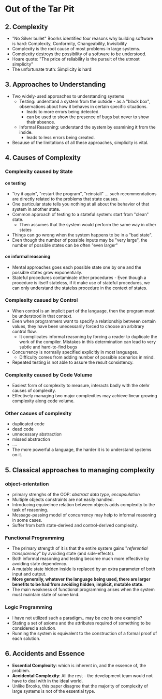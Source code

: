 # Out of the Tar Pit
## 2. Complexity
- "No Silver bullet" Boorks identified four reasons why building software is hard: Complexity, Conformity, Changeability, Invisibility
- Complexity is the root cause of most problems in large systems.
- Complexity destroys the possibility of a software to be understood.
- Hoare quote: "The price of reliability is the pursuit of the utmost simplicity"
- The unfortunate truth: Simplicity is hard

## 3. Approaches to Understanding
- Two widely-used approaches to understanding systems
  - Testing: understand a system from the outside - as a "black box", observations about how it behaves in certain specific situations.
    - leads to more errors being detected.
    - can be used to show the presence of bugs but never to show their absence.
  - Informal Reasoning: understand the system by examining it from the inside. 
    - leads to less errors being created.
- Because of the limitations of all these approaches, simplicity is vital.

## 4. Causes of Complexity
### Complexity caused by State
#### on testing
- "try it again", "restart the program", "reinstall" ... such recommendations are directly related to the problems that state causes.
- One particular state tells you nothing at all about the behavior of that system in another state.
- Common approach of testing to a stateful system: start from "clean" state.
  - Then assumes that the system would perform the same way in other states
- Things can go wrong when the system happens to be in a "bad state".
- Even though the number of possible inputs may be "very large", the number of possible states can be often "even larger"

#### on informal reasoning
- Mental approaches goes each possible state one by one and the possible states grow exponentially.
- Stateful procedures contaminate other procedures - Even though a procedure is itself stateless, if it make use of stateful procedures, we can only understand the statelss procedure in the context of states.

### Complexity casued by Control
- When control is an implicit part of the language, then the program must be understood in that context.
- Even when programmers want to specify a relationship between certain values, they have been unecessarily forced to choose an arbitrary control flow.
  - It complicates informal reasoning by forcing a reader to duplicate the work of the compiler. Mistakes in this determination can lead to very subtle and hard-to-find bugs
- Concurrency is normally specified explicitly in most languages.
  - Difficulty comes from adding number of possible scenarios in mind.
- Repeated testing is not able to assure the result consistency.

### Complexity caused by Code Volume
- Easiest form of complexity to measure, interacts badly with the otehr causes of complexity.
- Effectively managing two major complexities may achieve linear growing complexity along code volume.

### Other casues of complexity
- duplicated code
- dead code
- unnecessary abstraction
- missed abstraction
- ....
- The more powerful a language, the harder it is to understand systems on it.

## 5. Classical approaches to managing complexity
### object-orientation
- primary strenghs of the OOP: *abstract data type*, *encapsulation*
- Multiple objects constraints are not easily handled.
- Introducing equivelnce relation between objects adds complexity to the task of reasoning.
- Message-passing model of concurrency may help to informal reasoning in some cases.
- Suffer from both state-derived and control-derived complexity.
  
### Functional Programming
- The primary strength of it is that the entire system gains "*referential transparency*" by avoiding state (and side-effects).
- Both informal reasoning and testing become much more effective by avoiding state dependency.
- A mutable state hidden inside is replaced by an extra parameter of both input and output.
- **More generally, whatever the language being used, there are larger benefits to be had from avoiding hidden, implicit, mutable state.**
- The main weakness of functional programming arises when the system must maintain state of some kind.

### Logic Programming
- I have not utilized such a paradigm.. may be *coq* is one example?
- Stating a set of axioms and the attributes required of something to be considered a solution.
- Running the system is equivalent to the construction of a formal proof of each solution.

## 6. Accidents and Essence
- **Essential Complexity**: which is inherent in, and the essence of, the problem.
- **Accidental Complexity**: All the rest - the development team would not have to deal with in the ideal world.
- Unlike Brooks, this paper disagree that the majority of complexity of large systems is not of the essential type.